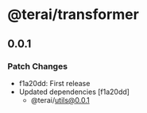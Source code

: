 # @terai/transformer

## 0.0.1

### Patch Changes

- f1a20dd: First release
- Updated dependencies [f1a20dd]
  - @terai/utils@0.0.1
